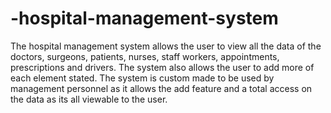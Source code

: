 # -hospital-management-system

The hospital management system allows the user to view all the data of the doctors, 
surgeons, patients, nurses, staff workers, appointments, prescriptions and drivers. The 
system also allows the user to add more of each element stated. The system is custom 
made to be used by management personnel as it allows the add feature and a total 
access on the data as its all viewable to the user.
